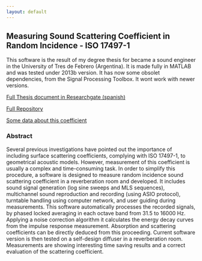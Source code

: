 ```yaml
---
layout: default
---
```


## Measuring Sound Scattering Coefficient in Random Incidence - ISO 17497-1


This software is the result of my degree thesis for became a sound engineer in the University of Tres de Febrero (Argentina). It is made fully in MATLAB and was tested under 2013b version. It has now some obsolet dependencies, from the Signal Processing Toolbox. It wont work with newer versions.

[Full Thesis document in Researchgate (spanish)](https://www.researchgate.net/publication/299227485_Software_development_for_measuring_random_incidence_scattering_coefficient_ISO_17497_-_1)

[Full Repository](https://github.com/Marouxet/SoundScatteringCoeff)


[Some data about this coefficient](https://www.researchgate.net/publication/233688510_A_Tutorial_on_Scattering_and_Diffusion_Coefficients_for_Room_Acoustic_Surfaces)



### Abstract

Several previous investigations have pointed out the importance of including surface scattering coefficients, complying with ISO 17497-1, to geometrical acoustic models. However, measurement of this coefficient is usually a complex and time-consuming task. In order to simplify this procedure, a software is designed to measure random incidence sound scattering coefficient in a reverberation room and developed. It includes sound signal generation (log sine sweeps and MLS sequences), multichannel sound reproduction and recording (using ASIO protocol), turntable handling using computer network, and user guiding during measurements. This software automatically processes the recorded signals, by phased locked averaging in each octave band from 31.5 to 16000 Hz. Applying a noise correction algorithm it calculates the energy decay curves from the impulse response measurement. Absorption and scattering coefficients can be directly deduced from this proceeding. Current software version is then tested on a self-design diffuser in a reverberation room. Measurements are showing interesting time saving results and a correct evaluation of the scattering coefficient.

